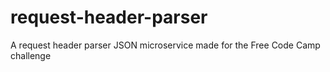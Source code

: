 # request-header-parser
A request header parser JSON microservice made for the Free Code Camp challenge
